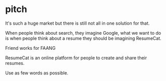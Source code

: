# pitch

It's such a huge market but there is still not all in one solution for that.

When people think about search, they imagine Google, what we want to do is when people think about a resume they should be imagining ResumeCat.

Friend works for FAANG

ResumeCat is an online platform for people to create and share their resumes.

Use as few words as possible.

